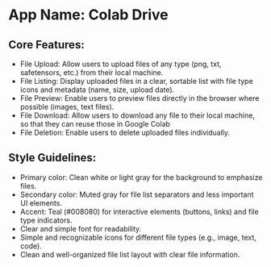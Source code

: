 # **App Name**: Colab Drive

## Core Features:

- File Upload: Allow users to upload files of any type (png, txt, safetensors, etc.) from their local machine.
- File Listing: Display uploaded files in a clear, sortable list with file type icons and metadata (name, size, upload date).
- File Preview: Enable users to preview files directly in the browser where possible (images, text files).
- File Download: Allow users to download any file to their local machine, so that they can reuse those in Google Colab
- File Deletion: Enable users to delete uploaded files individually.

## Style Guidelines:

- Primary color: Clean white or light gray for the background to emphasize files.
- Secondary color: Muted gray for file list separators and less important UI elements.
- Accent: Teal (#008080) for interactive elements (buttons, links) and file type indicators.
- Clear and simple font for readability.
- Simple and recognizable icons for different file types (e.g., image, text, code).
- Clean and well-organized file list layout with clear file information.